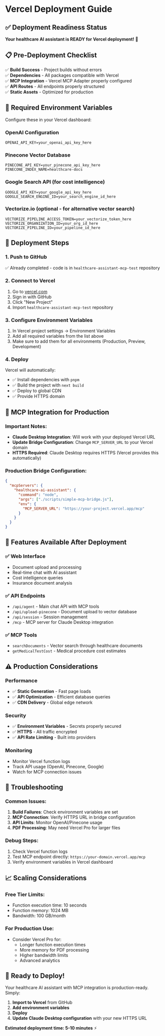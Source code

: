 # Vercel Deployment Guide

## ✅ Deployment Readiness Status

**Your healthcare AI assistant is READY for Vercel deployment!** 🚀

## 📋 Pre-Deployment Checklist

✅ **Build Success** - Project builds without errors  
✅ **Dependencies** - All packages compatible with Vercel  
✅ **MCP Integration** - Vercel MCP Adapter properly configured  
✅ **API Routes** - All endpoints properly structured  
✅ **Static Assets** - Optimized for production  

## 🔧 Required Environment Variables

Configure these in your Vercel dashboard:

### **OpenAI Configuration**
```
OPENAI_API_KEY=your_openai_api_key_here
```

### **Pinecone Vector Database**
```
PINECONE_API_KEY=your_pinecone_api_key_here
PINECONE_INDEX_NAME=healthcare-docs
```

### **Google Search API (for cost intelligence)**
```
GOOGLE_API_KEY=your_google_api_key_here
GOOGLE_SEARCH_ENGINE_ID=your_search_engine_id_here
```

### **Vectorize.io (optional - for alternative vector search)**
```
VECTORIZE_PIPELINE_ACCESS_TOKEN=your_vectorize_token_here
VECTORIZE_ORGANIZATION_ID=your_org_id_here
VECTORIZE_PIPELINE_ID=your_pipeline_id_here
```

## 🚀 Deployment Steps

### **1. Push to GitHub**
✅ Already completed - code is in `healthcare-assistant-mcp-test` repository

### **2. Connect to Vercel**
1. Go to [vercel.com](https://vercel.com)
2. Sign in with GitHub
3. Click "New Project"
4. Import `healthcare-assistant-mcp-test` repository

### **3. Configure Environment Variables**
1. In Vercel project settings → Environment Variables
2. Add all required variables from the list above
3. Make sure to add them for all environments (Production, Preview, Development)

### **4. Deploy**
Vercel will automatically:
- ✅ Install dependencies with `pnpm`
- ✅ Build the project with `next build`
- ✅ Deploy to global CDN
- ✅ Provide HTTPS domain

## 🔗 MCP Integration for Production

### **Important Notes:**
- **Claude Desktop Integration**: Will work with your deployed Vercel URL
- **Update Bridge Configuration**: Change `MCP_SERVER_URL` to your Vercel domain
- **HTTPS Required**: Claude Desktop requires HTTPS (Vercel provides this automatically)

### **Production Bridge Configuration:**
```json
{
  "mcpServers": {
    "healthcare-ai-assistant": {
      "command": "node",
      "args": ["./scripts/simple-mcp-bridge.js"],
      "env": {
        "MCP_SERVER_URL": "https://your-project.vercel.app/mcp"
      }
    }
  }
}
```

## 🎯 Features Available After Deployment

### **✅ Web Interface**
- Document upload and processing
- Real-time chat with AI assistant
- Cost intelligence queries
- Insurance document analysis

### **✅ API Endpoints**
- `/api/agent` - Main chat API with MCP tools
- `/api/upload-pinecone` - Document upload to vector database
- `/api/session` - Session management
- `/mcp` - MCP server for Claude Desktop integration

### **✅ MCP Tools**
- `searchDocuments` - Vector search through healthcare documents
- `getMedicalTestCost` - Medical procedure cost estimates

## ⚠️ Production Considerations

### **Performance**
- ✅ **Static Generation** - Fast page loads
- ✅ **API Optimization** - Efficient database queries
- ✅ **CDN Delivery** - Global edge network

### **Security**
- ✅ **Environment Variables** - Secrets properly secured
- ✅ **HTTPS** - All traffic encrypted
- ✅ **API Rate Limiting** - Built into providers

### **Monitoring**
- Monitor Vercel function logs
- Track API usage (OpenAI, Pinecone, Google)
- Watch for MCP connection issues

## 🔧 Troubleshooting

### **Common Issues:**
1. **Build Failures**: Check environment variables are set
2. **MCP Connection**: Verify HTTPS URL in bridge configuration
3. **API Limits**: Monitor OpenAI/Pinecone usage
4. **PDF Processing**: May need Vercel Pro for larger files

### **Debug Steps:**
1. Check Vercel function logs
2. Test MCP endpoint directly: `https://your-domain.vercel.app/mcp`
3. Verify environment variables in Vercel dashboard

## 📈 Scaling Considerations

### **Free Tier Limits:**
- Function execution time: 10 seconds
- Function memory: 1024 MB
- Bandwidth: 100 GB/month

### **For Production Use:**
- Consider Vercel Pro for:
  - Longer function execution times
  - More memory for PDF processing
  - Higher bandwidth limits
  - Advanced analytics

## 🎉 Ready to Deploy!

Your healthcare AI assistant with MCP integration is production-ready. Simply:

1. **Import to Vercel** from GitHub
2. **Add environment variables**
3. **Deploy**
4. **Update Claude Desktop configuration** with your new HTTPS URL

**Estimated deployment time: 5-10 minutes** ⚡ 